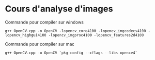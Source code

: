 # Cours d'analyse d'images

Commande pour compiler sur windows
```
g++ OpenCV.cpp -o OpenCV -lopencv_core4100 -lopencv_imgcodecs4100 -lopencv_highgui4100 -lopencv_imgproc4100 -lopencv_features2d4100
```
  
Commande pour compiler sur mac
```
g++ OpenCV.cpp -o OpenCV `pkg-config --cflags --libs opencv4`
```